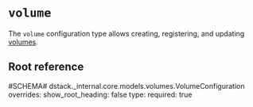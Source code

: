 # `volume`

The `volume` configuration type allows creating, registering, and updating [volumes](../../concepts/volumes.md).

## Root reference

#SCHEMA# dstack._internal.core.models.volumes.VolumeConfiguration
    overrides:
      show_root_heading: false
      type:
        required: true
